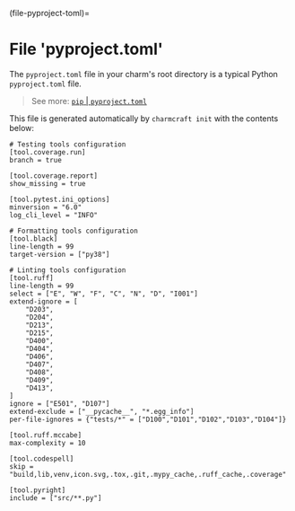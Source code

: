 (file-pyproject-toml)=
# File 'pyproject.toml'

The `pyproject.toml` file in your charm's root directory is a typical Python `pyproject.toml` file.

> See more: [`pip` | `pyproject.toml`](https://pip.pypa.io/en/stable/reference/build-system/pyproject-toml/)

This file is generated automatically by `charmcraft init` with the contents below:

```text
# Testing tools configuration
[tool.coverage.run]
branch = true

[tool.coverage.report]
show_missing = true

[tool.pytest.ini_options]
minversion = "6.0"
log_cli_level = "INFO"

# Formatting tools configuration
[tool.black]
line-length = 99
target-version = ["py38"]

# Linting tools configuration
[tool.ruff]
line-length = 99
select = ["E", "W", "F", "C", "N", "D", "I001"]
extend-ignore = [
    "D203",
    "D204",
    "D213",
    "D215",
    "D400",
    "D404",
    "D406",
    "D407",
    "D408",
    "D409",
    "D413",
]
ignore = ["E501", "D107"]
extend-exclude = ["__pycache__", "*.egg_info"]
per-file-ignores = {"tests/*" = ["D100","D101","D102","D103","D104"]}

[tool.ruff.mccabe]
max-complexity = 10

[tool.codespell]
skip = "build,lib,venv,icon.svg,.tox,.git,.mypy_cache,.ruff_cache,.coverage"

[tool.pyright]
include = ["src/**.py"]
```
